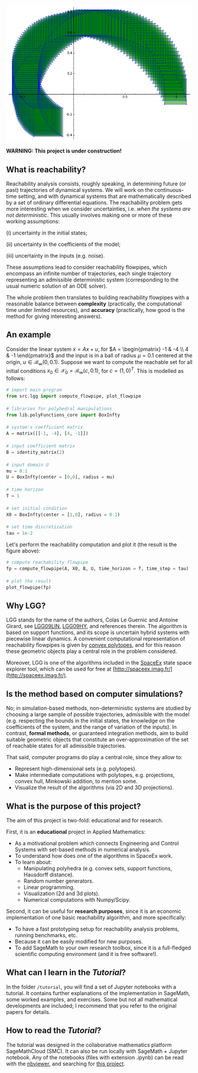 ![simple 2d Example](examples/simple2d.png)

**WARNING: This project is under construction!**

## What is reachability?  

Reachability analysis consists, roughly speaking, in determining future (or past) trajectories of dynamical systems. We will work on the continuous-time setting, and with dynamical systems that are mathematically described by a set of ordinary differential equations. The reachability problem gets more interesting when we consider uncertainties, i.e. *when the systems are not deterministic*. This usually involves making one or more of these working assumptions:

(i) uncertainty in the initial states; 

(ii) uncertainty in the coefficients of the model; 

(iii) uncertainty in the inputs (e.g. noise). 

These assumptions lead to consider reachability flowpipes, which encompass an infinite number of trajectories, each single trajectory representing an admissible deterministic system (corresponding to the usual numeric solution of an ODE solver). 

The whole problem then translates to building reachability flowpipes with a reasonable balance between **complexity** (practically, the computational time under limited resources), and **accuracy** (practically, how good is the method for giving interesting answers).

## An example

Consider the linear system $\dot{x} = Ax + u$, for $A = \begin{pmatrix} -1 & -4 \\ 4 & -1 \end{pmatrix}$ and the input is in a ball of radius $\mu=0.1$ centered at the origin, $u \in \mathcal{B}_\infty(0, 0.1)$. Suppose we want to compute the reachable set for all initial conditions $x_0 \in \mathcal{X}_0 = \mathcal{B}_\infty(c, 0.1)$, for $c = (1,0)^T$. This is modelled as follows:

```python
# import main program
from src.lgg import compute_flowpipe, plot_flowpipe

# libraries for polyhedral manipulations
from lib.polyFunctions_core import BoxInfty

# system's coefficient matrix
A = matrix([[-1, -4], [4, -1]])

# input coefficient matrix
B = identity_matrix(2)

# input domain U
mu = 0.1
U = BoxInfty(center = [0,0], radius = mu)

# time horizon 
T = 1

# set initial condition 
X0 = BoxInfty(center = [1,0], radius = 0.1)

# set time discretization 
tau = 1e-2
```
Let's perform the reachability computation and plot it (the result is the figure above):

```python
# compute reachability flowpipe
fp = compute_flowpipe(A, X0, B, U, time_horizon = T, time_step = tau)

# plot the result
plot_flowpipe(fp)
```


## Why LGG?

LGG stands for the name of the authors, Colas Le Guernic and Antoine Girard, see [LGG09LIN](http://www.sciencedirect.com/science/article/pii/S1751570X09000387), [LGG09HY](http://link.springer.com/chapter/10.1007/978-3-642-02658-4_40), and references therein. The algorithm is based on support functions, and its scope is uncertain hybrid systems with piecewise linear dynamics. A convenient computational representation of reachability flowpipes is given by [convex polytopes](https://en.wikipedia.org/wiki/Convex_polytope), and for this reason these geometric objects play a central role in the problem considered.  

Moreover, LGG is one of the algorithms included in the [SpaceEx](http://spaceex.imag.fr/) state space explorer tool, which can be used for free at [http://spaceex.imag.fr/](http://spaceex.imag.fr/). 

## Is the method based on computer simulations?

No; in simulation-based methods, non-deterministic systems are studied by choosing a large sample of possible trajectories, admissible with the model (e.g. respecting the bounds in the initial states, the knowledge on the coefficients of the system, and the range of variation of the inputs). In contrast, **formal methods**, or guaranteed integration methods, aim to build suitable geometric objects that constitute an over-approximation of the set of reachable states for all admissible trajectories.

That said, computer programs do play a central role, since they allow to:

* Represent high-dimensional sets (e.g. polytopes).
* Make intermediate computations with polytopes, e.g. projections, convex hull, Minkowski addition, to mention some.
* Visualize the result of the algorithms (via 2D and 3D projections).
 

## What is the purpose of this project?

The aim of this project is two-fold: educational and for research.

First, it is an **educational** project in Applied Mathematics:

* As a motivational problem which connects Engineering and Control Systems with set-based methods in numerical analysis.
* To understand how does one of the algorithms in SpaceEx work.
* To learn about:
    * Manipulating polyhedra (e.g. convex sets, support functions, Hausdorff distance).
    * Random number generators.
    * Linear programming.	
    * Visualization (2d and 3d plots). 
    * Numerical computations with Numpy/Scipy.


Second, it can be useful for **research purposes**, since it is an economic implementation of one basic reachability algorithm, and more specifically: 

* To have a fast prototyping setup for reachability analysis problems, running benchmarks, etc.
* Because it can be easily modified for new purposes.
* To add SageMath to your own research toolbox, since it is a full-fledged scientific computing environment (and it is free software!).


## What can I learn in the *Tutorial*?

In the folder ```/tutorial```, you will find a set of Jupyter notebooks with a tutorial. It contains further explanations of the implementation in SageMath, some worked examples, and exercises. Some but not all mathematical developments are included; I recommend that you refer to the original papers for details.

## How to read the *Tutorial*?

The tutorial was designed in the collaborative mathematics platform SageMathCloud (SMC). It can also be run locally with SageMath + Jupyter notebook. Any of the notebooks (files with extension .ipynb) can be read with the [nbviewer](https://nbviewer.jupyter.org/), and searching for [this project](https://nbviewer.jupyter.org/github/mforets/LGG-Reachability-algorithm/tree/master/). 


